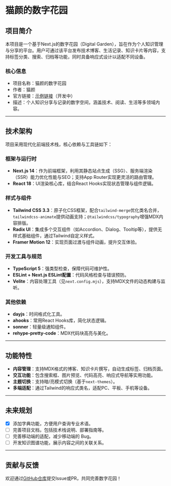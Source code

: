 # 猫颜的数字花园

## 项目简介
本项目是一个基于Next.js的数字花园（Digital Garden），旨在作为个人知识管理与分享的平台。用户可通过该平台发布技术博客、生活记录、知识卡片等内容，支持标签分类、搜索、归档等功能，同时具备响应式设计以适配不同设备。

### 核心信息
- 项目名称：猫颜的数字花园
- 作者：猫颜
- 官方链接：[示例链接](https://example.com)（开发中）
- 描述：个人知识分享与记录的数字空间，涵盖技术、阅读、生活等多领域内容。

---

## 技术架构
项目采用现代化前端技术栈，核心依赖与工具链如下：

### 框架与运行时
- **Next.js 14**：作为前端框架，利用其静态站点生成（SSG）、服务端渲染（SSR）能力优化性能与SEO；支持App Router实现更灵活的路由管理。
- **React 18**：UI渲染核心库，结合React Hooks实现状态管理与组件逻辑。

### 样式与组件
- **Tailwind CSS 3.3**：原子化CSS框架，配合`tailwind-merge`优化类名合并，`tailwindcss-animate`提供动画支持；`@tailwindcss/typography`增强MDX内容排版。
- **Radix UI**：集成多个交互组件（如Accordion、Dialog、Tooltip等），提供无样式基础组件，通过Tailwind自定义样式。
- **Framer Motion 12**：实现页面过渡与组件动画，提升交互体验。

### 开发工具与规范
- **TypeScript 5**：强类型检查，保障代码可维护性。
- **ESLint + Next.js ESLint配置**：代码风格检查与错误预防。
- **Velite**：内容处理工具（见`next.config.mjs`），支持MDX文件的动态构建与监听。

### 其他依赖
- **dayjs**：时间格式化工具。
- **ahooks**：常用React Hooks库，简化状态逻辑。
- **sonner**：轻量级通知组件。
- **rehype-pretty-code**：MDX代码块高亮与美化。

---

## 功能特性
- **内容管理**：支持MDX格式的博客、知识卡片撰写，自动生成标签、归档页面。
- **交互功能**：包含搜索框、图片预览、代码高亮、响应式导航等实用功能。
- **主题切换**：支持暗/亮模式切换（基于`next-themes`）。
- **多端适配**：通过Tailwind的响应式类名，适配PC、平板、手机等设备。

---

## 未来规划
- [x] 添加字典功能，方便用户查询专业术语。
- [ ] 完善项目文档，包括技术栈说明、部署指南等。
- [ ] 完善移动端的适配，减少移动端的 Bug。
- [ ] 开发知识图谱功能，展示内容之间的关联关系。

---

## 贡献与反馈
欢迎通过[GitHub仓库](https://github.com/jolbol1)提交Issue或PR，共同完善数字花园！